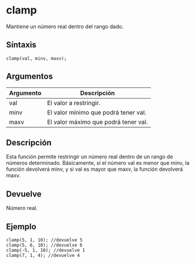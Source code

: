 # clamp

Mantiene un número real dentro del rango dado.

## Síntaxis

  
```gml  
clamp(val, minv, maxv);  
```  

## Argumentos

Argumento|Descripción|  
---|---|  
val|El valor a restringir.|  
minv|El valor mínimo que podrá tener val.|  
maxv|El valor máximo que podrá tener val.|  

## Descripción

Esta función permite restringir un número real dentro de un rango de números determinado. Básicamente, si el número val es menor que minv, la función devolverá minv, y si val es mayor que maxv, la función devolverá maxv.

## Devuelve

Número real.

## Ejemplo

  
```gml  
clamp(5, 1, 10); //devuelve 5  
clamp(5, 6, 10); //devuelve 6  
clamp(-5, 1, 10); //devuelve 1  
clamp(7, 1, 4); //devuelve 4  
```
